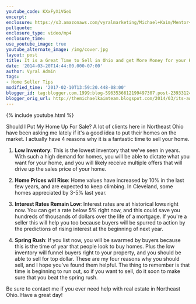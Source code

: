 ```yaml
---
youtube_code: KXxFyXiVGeU
excerpt:
enclosure: https://s3.amazonaws.com/vyralmarketing/Michael+Kaim/Mentor+Real+Estate+-+4+reasons+to+sell+your+home+this+Spring
pullquote:
enclosure_type: video/mp4
enclosure_time:
use_youtube_image: true
youtube_alternate_image: /img/cover.jpg
layout: post
title: It is a Great Time to Sell in Ohio and get More Money for your Home
date: '2014-03-20T14:44:00.000-07:00'
author: Vyral Admin
tags:
- Home Seller Tips
modified_time: '2017-02-10T13:59:20.448-08:00'
blogger_id: tag:blogger.com,1999:blog-5963536612199497307.post-2393312448679920406
blogger_orig_url: http://themichaelkaimteam.blogspot.com/2014/03/its-awesome-time-to-sell-in-ohio.html
---
```

{% include youtube.html %}

Should I Put My Home Up For Sale?
A lot of clients here in Northeast Ohio have been asking me lately if it's a good idea to put their homes on the market. I actually have 4 reasons why it is a fantastic time to sell your home.

1. **Low Inventory**: This is the lowest inventory that we've seen in years. With such a high demand for homes, you will be able to dictate what you want for your home, and you will likely receive multiple offers that will drive up the sales price of your home.

2. **Home Prices will Rise**: Home values have increased by 10% in the last few years, and are expected to keep climbing. In Cleveland, some homes appreciated by 3-5% last year.

3. **Interest Rates Remain Low**: Interest rates are at historical lows right now. You can get a rate below 5% right now, and this could save you hundreds of thousands of dollars over the life of a mortgage. If you're a seller this will help you too because buyers will be spurred to action by the predictions of rising interest at the beginning of next year.

4. **Spring Rush**: If you list now, you will be swarmed by buyers because this is the time of year that people look to buy homes. Plus the low inventory will funnel buyers right to your property, and you should be able to sell for top dollar.
These are my four reasons why you should sell, and I hope you've found them helpful. The thing to remember is that time is beginning to run out, so if you want to sell, do it soon to make sure that you beat the spring rush.

Be sure to contact me if you ever need help with real estate in Northeast Ohio.
Have a great day!
